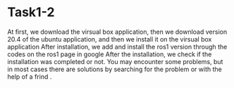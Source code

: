 # Task1-2
At first, we download the virsual box application, then we download version 20.4 of the ubuntu application, and then we install it on the virsual box application
After installation, we add and install the ros1 version through the codes on the ros1 page in google
After the installation, we check if the installation was completed or not. You may encounter some problems, but in most cases there are solutions by searching for the problem or with the help of a frind .
